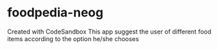 # foodpedia-neog
Created with CodeSandbox
This app suggest the user of different food items according to the option he/she chooses<br>
